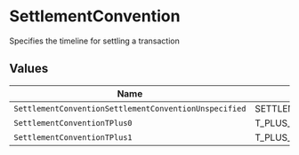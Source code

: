 # SettlementConvention

Specifies the timeline for settling a transaction


## Values

| Name                                                  | Value                                                 |
| ----------------------------------------------------- | ----------------------------------------------------- |
| `SettlementConventionSettlementConventionUnspecified` | SETTLEMENT_CONVENTION_UNSPECIFIED                     |
| `SettlementConventionTPlus0`                          | T_PLUS_0                                              |
| `SettlementConventionTPlus1`                          | T_PLUS_1                                              |